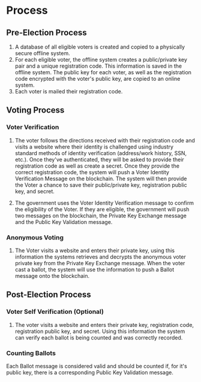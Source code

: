 # Process

## Pre-Election Process

1. A database of all eligible voters is created and copied to a physically secure offline system.  
3. For each eligible voter, the offline system creates a public/private key pair and a unique registration code. This information is saved in the offline system. The public key for each voter, as well as the registration code encrypted with the voter's public key, are copied to an online system.  
4. Each voter is mailed their registration code.

## Voting Process

### Voter Verification

1. The voter follows the directions received with their registration code and visits a website where their identity is challenged using industry standard methods of identity verification (address/work history, SSN, etc.). Once they've authenticated, they will be asked to provide their registration code as well as create a secret. Once they provide the correct registration code, the system will push a Voter Identity Verification Message on the blockchain. The system will then provide the Voter a chance to save their public/private key, registration public key, and secret.

2. The government uses the Voter Identity Verification message to confirm the eligibility of the Voter. If they are eligible, the government will push two messages on the blockchain, the Private Key Exchange message and the Public Key Validation message.

### Anonymous Voting

1. The Voter visits a website and enters their private key, using this information the systems retrieves and decrypts the anonymous voter private key from the Private Key Exchange message. When the voter cast a ballot, the system will use the information to push a Ballot message onto the blockchain.

## Post-Election Process

### Voter Self Verification (Optional)

1. The voter visits a website and enters their private key, registration code, registration public key, and secret. Using this information the system can verify each ballot is being counted and was correctly recorded.

### Counting Ballots

Each Ballot message is considered valid and should be counted if, for it's public key, there is a corresponding Public Key Validation message. 
